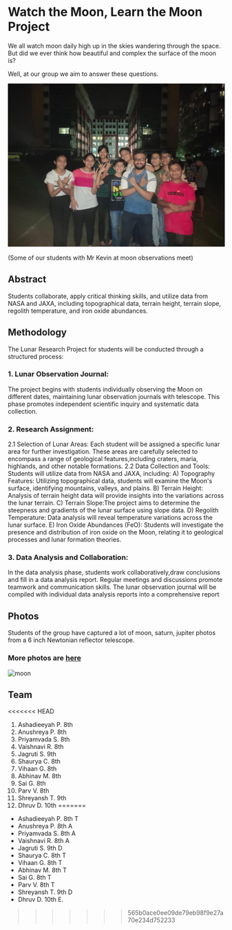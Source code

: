# Watch the Moon, Learn the Moon Project

We all watch moon daily high up in the skies wandering through the space. But did we ever think how beautiful and complex the surface of the moon is?

Well, at our group we aim to answer these questions.
 
![group](assets/images/team-1.jpg#team)

(Some of our students with Mr Kevin at moon observations meet)
 


## Abstract  
Students collaborate, apply critical thinking skills, and utilize data from NASA and JAXA, including topographical data, terrain height, terrain slope, regolith temperature, and iron oxide abundances.

## Methodology
The Lunar Research Project for  students will be conducted through a structured process:

### 1. Lunar Observation Journal: 
The project begins with students individually observing the Moon on different dates, maintaining lunar observation journals with telescope. This phase promotes independent scientific inquiry and systematic data collection.

### 2. Research Assignment:
2.1 Selection of Lunar Areas: Each student will be assigned a specific lunar area for further investigation. These areas are carefully selected to encompass a range of geological features,including craters, maria, highlands, and other notable formations.
2.2 Data Collection and Tools: Students will utilize data from NASA and JAXA, including:
A) Topography Features: Utilizing topographical data, students will examine the Moon's surface, identifying mountains, valleys, and plains.
B) Terrain Height: Analysis of terrain height data will provide insights into the variations across the lunar terrain.
C) Terrain Slope:The project aims to determine the steepness and gradients of the lunar surface using slope data.
D) Regolith Temperature: Data analysis will reveal temperature variations across the lunar surface.
E) Iron Oxide Abundances (FeO): Students will investigate the presence and distribution of iron oxide on the Moon, relating it to geological processes and lunar formation theories.

### 3. Data Analysis and Collaboration: 
In the data analysis phase, students work collaboratively,draw conclusions and fill in a data analysis report. Regular meetings and discussions promote teamwork and communication skills. The lunar observation journal will be compiled with individual data analysis reports into a comprehensive report



## Photos
Students of the group have captured a lot of moon, saturn, jupiter photos from a 6 inch Newtonian reflector telescope.

### More photos are [here](moon_photos.md)

![moon](assets/images/moon-2.jpg#moon)

## Team
<<<<<<< HEAD
1) Ashadieeyah P. 8th 
2) Anushreya P. 8th 
3) Priyamvada S. 8th 
4) Vaishnavi R. 8th 
5) Jagruti S. 9th 
6) Shaurya C. 8th 
7) Vihaan G. 8th 
8) Abhinav M. 8th 
9) Sai G. 8th 
10) Parv V. 8th 
11) Shreyansh T. 9th 
12) Dhruv D. 10th
=======
- Ashadieeyah P. 8th T
- Anushreya P. 8th A
- Priyamvada S. 8th A
- Vaishnavi R. 8th A
- Jagruti S. 9th D
- Shaurya C. 8th T
- Vihaan G. 8th T
- Abhinav M. 8th T
- Sai G. 8th T
- Parv V. 8th T
- Shreyansh T. 9th D
- Dhruv D. 10th E.
>>>>>>> 565b0ace0ee09de79eb98f9e27a70e234d752233


